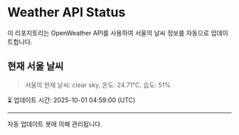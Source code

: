 
# Weather API Status

이 리포지토리는 OpenWeather API를 사용하여 서울의 날씨 정보를 자동으로 업데이트합니다.

## 현재 서울 날씨
> 서울의 현재 날씨: clear sky, 온도: 24.71°C, 습도: 51%

⏳ 업데이트 시간: 2025-10-01 04:59:00 (UTC)

---
자동 업데이트 봇에 의해 관리됩니다.

